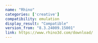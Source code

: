 ```yaml
---
name: "Rhino"
categories: ['creative']
compatibility: emulation
display_result: "Compatible"
version_from: "8.3.24009.15001"
link: https://www.rhino3d.com/download/
---
```


